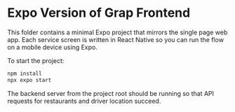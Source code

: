 # Expo Version of Grap Frontend

This folder contains a minimal Expo project that mirrors the single page web app. Each service screen is written in React Native so you can run the flow on a mobile device using Expo.

To start the project:

```bash
npm install
npx expo start
```

The backend server from the project root should be running so that API requests for restaurants and driver location succeed.

